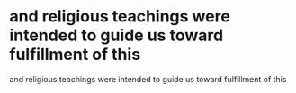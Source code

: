 # and religious teachings were intended to guide us toward fulfillment of this

and religious teachings were intended to guide us toward fulfillment of this